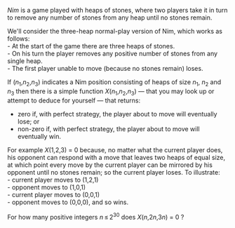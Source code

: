 <p><i>Nim</i> is a game played with heaps of stones, where two players take it in turn to remove any number of stones from any heap until no stones remain.</p>

<p>We'll consider the three-heap normal-play version of Nim, which works as follows:<br />
- At the start of the game there are three heaps of stones.<br />
- On his turn the player removes any positive number of stones from any single heap.<br />
- The first player unable to move (because no stones remain) loses.</p>

<p> If (<var>n</var><sub>1</sub>,<var>n</var><sub>2</sub>,<var>n</var><sub>3</sub>) indicates a Nim position consisting of heaps of size <var>n</var><sub>1</sub>, <var>n</var><sub>2</sub> and <var>n</var><sub>3</sub> then there is a simple function <var>X</var>(<var>n</var><sub>1</sub>,<var>n</var><sub>2</sub>,<var>n</var><sub>3</sub>) — that you may look up or attempt to deduce for yourself — that returns:
</p><ul><li>zero if, with perfect strategy, the player about to move will eventually lose; or</li>
<li>non-zero if, with perfect strategy, the player about to move will eventually win.</li></ul><p>For example <var>X</var>(1,2,3) = 0 because, no matter what the current player does, his opponent can respond with a move that leaves two heaps of equal size, at which point every move by the current player can be mirrored by his opponent until no stones remain; so the current player loses. To illustrate:<br />
- current player moves to (1,2,1)<br />
- opponent moves to (1,0,1)<br />
- current player moves to (0,0,1)<br />
- opponent moves to (0,0,0), and so wins.</p>

<p>For how many positive integers <var>n</var> ≤ 2<sup>30</sup> does <var>X</var>(<var>n</var>,2<var>n</var>,3<var>n</var>) = 0 ?
</p>

